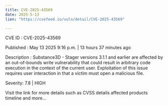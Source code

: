 ```yaml
---
title: CVE-2025-43569
date: 2025-5-13
lien: "https://cvefeed.io/vuln/detail/CVE-2025-43569"

---
```


CVE ID : CVE-2025-43569

Published :  May 13
2025
9:16 p.m. | 13 hours
37 minutes ago

Description : Substance3D - Stager versions 3.1.1 and earlier are affected by an out-of-bounds write vulnerability that could result in arbitrary code execution in the context of the current user. Exploitation of this issue requires user interaction in that a victim must open a malicious file.

Severity: 7.8 | HIGH

Visit the link for more details
such as CVSS details
affected products
timeline
and more...
